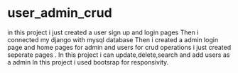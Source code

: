 # user_admin_crud
in this project i just created a user sign up and login pages 
Then i connected my django with mysql database 
Then i created a admin login page and home pages for admin and users 
for crud operations i just created seperate pages . 
In this project i can update,delete,search and add users as a admin
In this project i used bootsrap for responsivity.
